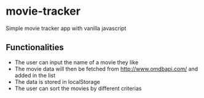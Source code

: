 # movie-tracker
Simple movie tracker app with vanilla javascript

## Functionalities
 * The user can input the name of a movie they like
 * The movie data will then be fetched from http://www.omdbapi.com/ and added in the list
 * The data is stored in localStorage
 * The user can sort the movies by different criterias
